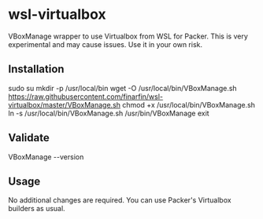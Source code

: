 # wsl-virtualbox
VBoxManage wrapper to use Virtualbox from WSL for Packer. This is very experimental and may cause issues. Use it in your own risk.

## Installation
sudo su
mkdir -p /usr/local/bin
wget -O /usr/local/bin/VBoxManage.sh https://raw.githubusercontent.com/finarfin/wsl-virtualbox/master/VBoxManage.sh
chmod +x /usr/local/bin/VBoxManage.sh
ln -s /usr/local/bin/VBoxManage.sh /usr/bin/VBoxManage
exit

## Validate
VBoxManage --version

## Usage
No additional changes are required. You can use Packer's Virtualbox builders as usual.
